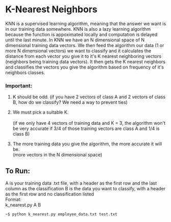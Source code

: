 # K-Nearest Neighbors
KNN is a supervised learning algorithm, meaning that the answer we want is in our training data somewhere. KNN is also a lazy learning algorithm because the function is appoximated locally and computation is delayed until the last minute. In KNN we have an N dimensional space of N dimensional training data vectors. We then feed the algorithm our data (1 or more N dimensional vectors) we want to classify and it calculates the distance from each vector you give it to it's K nearest neighboring vectors (neighbors being training data vectors). It then gets the K nearest neighbors and classifies the vectors you give the algorithm based on frequency of it's neighbors classes.
 
### Important:
1. K should be odd.
(if you have 2 vectors of class A and 2 vectors of class B, how do we classify? We need a way to prevent ties)

2. We must pick a suitable K.<br />  
(if we only have 4 vectors of training data and K = 3, the algorithm won't be very accurate if 3/4 of those training vectors are class A and 1/4 is class B)  

3. The more training data you give the algorithm, the more accurate it will be.<br />
(more vectors in the N dimensional space)

## To Run:
A is your training data .txt file, with a header as the first row and the last column as the classification
B is the data you want to classify, with a header as the first row and no classification listed<br />
Format:<br />
k_nearest.py A B
```
~$ python k_nearest.py employee_data.txt test.txt
```
